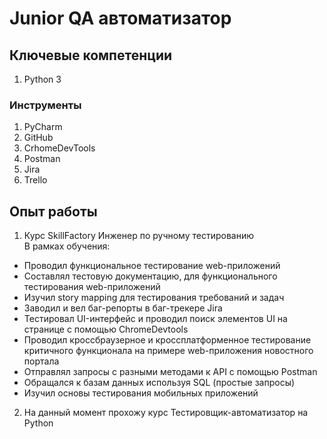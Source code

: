 # Junior QA автоматизатор

## Ключевые компетенции
1. Python 3

### Инструменты
1. PyCharm
2. GitHub
3. CrhomeDevTools
4. Postman
5. Jira
6. Trello

## Опыт работы 
1. Курс SkillFactory Инженер по ручному тестированию <br/>
В рамках обучения:
- Проводил функциональное тестирование web-приложений
- Составлял тестовую документацию, для функционального тестирования web-приложений
- Изучил story mapping для тестирования требований и задач
- Заводил и вел баг-репорты в баг-трекере Jira
- Тестировал UI-интерфейс и проводил поиск элементов UI на странице с помощью ChromeDevtools
- Проводил кроссбраузерное и кроссплатформенное тестирование критичного функционала на примере web-приложения новостного портала
- Отправлял запросы с разными методами к API с помощью Postman
- Обращался к базам данных используя SQL (простые запросы)
- Изучил основы тестирования мобильных приложений

2. На данный момент прохожу курс Тестировщик-автоматизатор на Python
